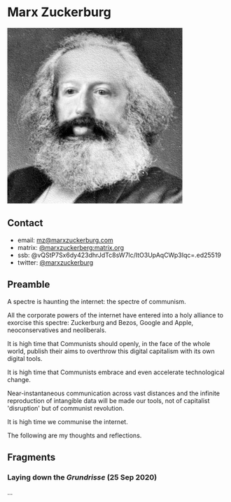# Marx Zuckerburg

![](assets/mz.jpg)

## Contact

  * email: mz@marxzuckerburg.com
  * matrix: [@marxzuckerberg:matrix.org](https://matrix.to/#/@marxzuckerberg:matrix.org)
  * ssb: @vQStP7Sx6dy423dhrJdTc8sW7lc/ItO3UpAqCWp3Iqc=.ed25519
  * twitter: [@marxzuckerburg](https://twitter.com/marxzuckerburg)
  

## Preamble

A spectre is haunting the internet: the spectre of communism.

All the corporate powers of the internet have entered into a holy alliance to exorcise this spectre: Zuckerburg and Bezos, Google and Apple, neoconservatives and neoliberals.

It is high time that Communists should openly, in the face of the whole world, publish their aims to overthrow this digital capitalism with its own digital tools.

It is high time that Communists embrace and even accelerate technological change.

Near-instantaneous communication across vast distances and the infinite reproduction of intangible data will be made our tools, not of capitalist 'disruption' but of communist revolution.

It is high time we communise the internet.

The following are my thoughts and reflections.

## Fragments

### Laying down the *Grundrisse* (25 Sep 2020)

...
